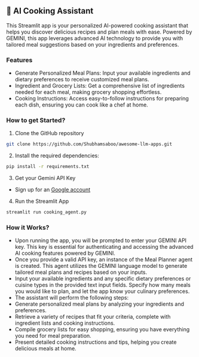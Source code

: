 ## 🍲 AI Cooking Assistant
This Streamlit app is your personalized AI-powered cooking assistant that helps you discover delicious recipes and plan meals with ease. Powered by GEMINI, this app leverages advanced AI technology to provide you with tailored meal suggestions based on your ingredients and preferences.

### Features
- Generate Personalized Meal Plans: Input your available ingredients and dietary preferences to receive customized meal plans.
- Ingredient and Grocery Lists: Get a comprehensive list of ingredients needed for each meal, making grocery shopping effortless.
- Cooking Instructions: Access easy-to-follow instructions for preparing each dish, ensuring you can cook like a chef at home.

### How to get Started?

1. Clone the GitHub repository

```bash
git clone https://github.com/Shubhamsaboo/awesome-llm-apps.git
```
2. Install the required dependencies:

```bash
pip install -r requirements.txt
```
3. Get your Gemini API Key

- Sign up for an [Google account](https://aistudio.google.com/app/apikey)

4. Run the Streamlit App
```bash
streamlit run cooking_agent.py
```

### How it Works?

- Upon running the app, you will be prompted to enter your GEMINI API key. This key is essential for authenticating and accessing the advanced AI cooking features powered by GEMINI.
- Once you provide a valid API key, an instance of the Meal Planner agent is created. This agent utilizes the GEMINI language model to generate tailored meal plans and recipes based on your inputs.
- Input your available ingredients and any specific dietary preferences or cuisine types in the provided text input fields. Specify how many meals you would like to plan, and let the app know your culinary preferences.
- The assistant will perform the following steps:
- Generate personalized meal plans by analyzing your ingredients and preferences.
- Retrieve a variety of recipes that fit your criteria, complete with ingredient lists and cooking instructions.
- Compile grocery lists for easy shopping, ensuring you have everything you need for meal preparation.
- Present detailed cooking instructions and tips, helping you create delicious meals at home.
